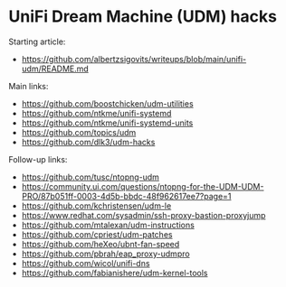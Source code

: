 # UniFi Dream Machine (UDM) hacks

Starting article:
 - https://github.com/albertzsigovits/writeups/blob/main/unifi-udm/README.md

Main links:
 - https://github.com/boostchicken/udm-utilities
 - https://github.com/ntkme/unifi-systemd
 - https://github.com/ntkme/unifi-systemd-units
 - https://github.com/topics/udm
 - https://github.com/dlk3/udm-hacks

Follow-up links:
 - https://github.com/tusc/ntopng-udm
 - https://community.ui.com/questions/ntopng-for-the-UDM-UDM-PRO/87b051ff-0003-4d5b-bbdc-48f962617ee7?page=1
 - https://github.com/kchristensen/udm-le
 - https://www.redhat.com/sysadmin/ssh-proxy-bastion-proxyjump
 - https://github.com/mtalexan/udm-instructions
 - https://github.com/cpriest/udm-patches
 - https://github.com/heXeo/ubnt-fan-speed
 - https://github.com/pbrah/eap_proxy-udmpro
 - https://github.com/wicol/unifi-dns
 - https://github.com/fabianishere/udm-kernel-tools
